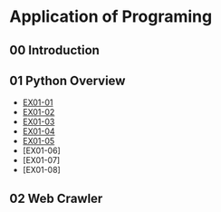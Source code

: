 # Application of Programing

## 00 Introduction

## 01 Python Overview

- [EX01-01](EX01_01加法器.ipynb)
- [EX01-02](EX01_02_BMI.ipynb)
- [EX01-03](EX01_03石頭剪刀布.ipynb)
- [EX01-04](EX01_04終極密碼.ipynb)
- [EX01-05](EX01_05凱撒密碼.ipynb)
- [EX01-06]
- [EX01-07]
- [EX01-08]


## 02 Web Crawler
